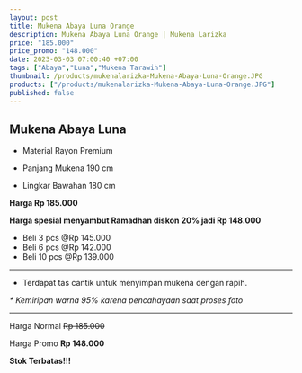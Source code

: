 ```yaml
---
layout: post
title: Mukena Abaya Luna Orange
description: Mukena Abaya Luna Orange | Mukena Larizka
price: "185.000"
price_promo: "148.000"
date: 2023-03-03 07:00:40 +07:00
tags: ["Abaya","Luna","Mukena Tarawih"]
thumbnail: /products/mukenalarizka-Mukena-Abaya-Luna-Orange.JPG
products: ["/products/mukenalarizka-Mukena-Abaya-Luna-Orange.JPG"]
published: false
---
```


## Mukena Abaya Luna ##

* Material Rayon Premium

* Panjang Mukena 190 cm

* Lingkar Bawahan 180 cm

**Harga Rp 185.000**

**Harga spesial menyambut Ramadhan diskon 20% jadi Rp 148.000**

- Beli 3 pcs @Rp 145.000
- Beli 6 pcs @Rp 142.000
- Beli 10 pcs @Rp 139.000

---

* Terdapat tas cantik untuk menyimpan mukena dengan rapih.

_* Kemiripan warna 95% karena pencahayaan saat proses foto_

---

Harga Normal ~~Rp 185.000~~

Harga Promo **Rp 148.000**

**Stok Terbatas!!!**
